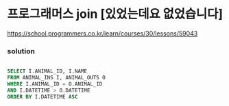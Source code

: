 # 프로그래머스 join [있었는데요 없었습니다]
https://school.programmers.co.kr/learn/courses/30/lessons/59043

### solution
```SQL

SELECT I.ANIMAL_ID, I.NAME
FROM ANIMAL_INS I, ANIMAL_OUTS O
WHERE I.ANIMAL_ID = O.ANIMAL_ID 
AND I.DATETIME > O.DATETIME
ORDER BY I.DATETIME ASC

```


